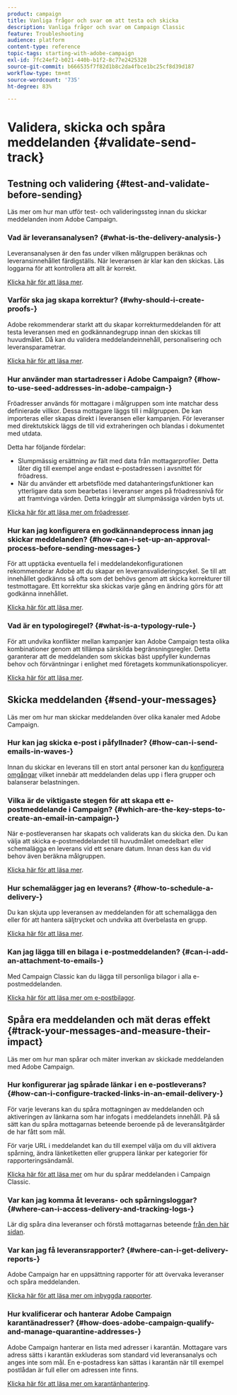 ```yaml
---
product: campaign
title: Vanliga frågor och svar om att testa och skicka
description: Vanliga frågor och svar om Campaign Classic
feature: Troubleshooting
audience: platform
content-type: reference
topic-tags: starting-with-adobe-campaign
exl-id: 7fc24ef2-b021-440b-b1f2-8c77e2425328
source-git-commit: b666535f7f82d1b8c2da4fbce1bc25cf8d39d187
workflow-type: tm+mt
source-wordcount: '735'
ht-degree: 83%

---
```


# Validera, skicka och spåra meddelanden {#validate-send-track}



## Testning och validering {#test-and-validate-before-sending}

Läs mer om hur man utför test- och valideringssteg innan du skickar meddelanden inom Adobe Campaign.

### Vad är leveransanalysen? {#what-is-the-delivery-analysis-}

Leveransanalysen är den fas under vilken målgruppen beräknas och leveransinnehållet färdigställs. När leveransen är klar kan den skickas. Läs loggarna för att kontrollera att allt är korrekt.

[Klicka här för att läsa mer](../../delivery/using/steps-validating-the-delivery.md).

### Varför ska jag skapa korrektur? {#why-should-i-create-proofs-}

Adobe rekommenderar starkt att du skapar korrekturmeddelanden för att testa leveransen med en godkännandegrupp innan den skickas till huvudmålet. Då kan du validera meddelandeinnehåll, personalisering och leveransparametrar.

[Klicka här för att läsa mer](../../delivery/using/steps-validating-the-delivery.md#sending-a-proof).

### Hur använder man startadresser i Adobe Campaign? {#how-to-use-seed-addresses-in-adobe-campaign-}

Fröadresser används för mottagare i målgruppen som inte matchar dess definierade villkor. Dessa mottagare läggs till i målgruppen. De kan importeras eller skapas direkt i leveransen eller kampanjen. För leveranser med direktutskick läggs de till vid extraheringen och blandas i dokumentet med utdata.

Detta har följande fördelar:

* Slumpmässig ersättning av fält med data från mottagarprofiler. Detta låter dig till exempel ange endast e-postadressen i avsnittet för fröadress.
* När du använder ett arbetsflöde med datahanteringsfunktioner kan ytterligare data som bearbetas i leveranser anges på fröadressnivå för att framtvinga värden. Detta kringgår att slumpmässiga värden byts ut.

[Klicka här för att läsa mer om fröadresser](../../delivery/using/about-seed-addresses.md).

### Hur kan jag konfigurera en godkännandeprocess innan jag skickar meddelanden? {#how-can-i-set-up-an-approval-process-before-sending-messages-}

För att upptäcka eventuella fel i meddelandekonfigurationen rekommenderar Adobe att du skapar en leveransvalideringscykel. Se till att innehållet godkänns så ofta som det behövs genom att skicka korrekturer till testmottagare. Ett korrektur ska skickas varje gång en ändring görs för att godkänna innehållet.

[Klicka här för att läsa mer](../../delivery/using/steps-validating-the-delivery.md#sending-a-proof).

### Vad är en typologiregel? {#what-is-a-typology-rule-}

För att undvika konflikter mellan kampanjer kan Adobe Campaign testa olika kombinationer genom att tillämpa särskilda begränsningsregler. Detta garanterar att de meddelanden som skickas bäst uppfyller kundernas behov och förväntningar i enlighet med företagets kommunikationspolicyer.

[Klicka här för att läsa mer](../../campaign-opt/using/about-campaign-typologies.md).

## Skicka meddelanden {#send-your-messages}

Läs mer om hur man skickar meddelanden över olika kanaler med Adobe Campaign.

### Hur kan jag skicka e-post i påfyllnader? {#how-can-i-send-emails-in-waves-}

Innan du skickar en leverans till en stort antal personer kan du [konfigurera omgångar](../../delivery/using/steps-sending-the-delivery.md#sending-using-multiple-waves) vilket innebär att meddelanden delas upp i flera grupper och balanserar belastningen.

### Vilka är de viktigaste stegen för att skapa ett e-postmeddelande i Campaign? {#which-are-the-key-steps-to-create-an-email-in-campaign-}

När e-postleveransen har skapats och validerats kan du skicka den. Du kan välja att skicka e-postmeddelandet till huvudmålet omedelbart eller schemalägga en leverans vid ett senare datum. Innan dess kan du vid behov även beräkna målgruppen.

[Klicka här för att läsa mer](../../delivery/using/steps-validating-the-delivery.md#sending-a-proof).

### Hur schemalägger jag en leverans? {#how-to-schedule-a-delivery-}

Du kan skjuta upp leveransen av meddelanden för att schemalägga den eller för att hantera säljtrycket och undvika att överbelasta en grupp.

[Klicka här för att läsa mer](../../delivery/using/steps-sending-the-delivery.md#scheduling-the-delivery-sending).

### Kan jag lägga till en bilaga i e-postmeddelanden? {#can-i-add-an-attachment-to-emails-}

Med Campaign Classic kan du lägga till personliga bilagor i alla e-postmeddelanden.

[Klicka här för att läsa mer om e-postbilagor](../../delivery/using/attaching-files.md).

## Spåra era meddelanden och mät deras effekt {#track-your-messages-and-measure-their-impact}

Läs mer om hur man spårar och mäter inverkan av skickade meddelanden med Adobe Campaign.

### Hur konfigurerar jag spårade länkar i en e-postleverans? {#how-can-i-configure-tracked-links-in-an-email-delivery-}

För varje leverans kan du spåra mottagningen av meddelanden och aktiveringen av länkarna som har infogats i meddelandets innehåll. På så sätt kan du spåra mottagarnas beteende beroende på de leveransåtgärder de har fått som mål.

För varje URL i meddelandet kan du till exempel välja om du vill aktivera spårning, ändra länketiketten eller gruppera länkar per kategorier för rapporteringsändamål.

[Klicka här för att läsa mer](../../delivery/using/about-message-tracking.md) om hur du spårar meddelanden i Campaign Classic.

### Var kan jag komma åt leverans- och spårningsloggar? {#where-can-i-access-delivery-and-tracking-logs-}

Lär dig spåra dina leveranser och förstå mottagarnas beteende [från den här sidan](../../delivery/using/delivery-dashboard.md).

### Var kan jag få leveransrapporter? {#where-can-i-get-delivery-reports-}

Adobe Campaign har en uppsättning rapporter för att övervaka leveranser och spåra meddelanden.

[Klicka här för att läsa mer om inbyggda rapporter](../../reporting/using/delivery-reports.md).

### Hur kvalificerar och hanterar Adobe Campaign karantänadresser? {#how-does-adobe-campaign-qualify-and-manage-quarantine-addresses-}

Adobe Campaign hanterar en lista med adresser i karantän. Mottagare vars adress sätts i karantän exkluderas som standard vid leveransanalys och anges inte som mål. En e-postadress kan sättas i karantän när till exempel postlådan är full eller om adressen inte finns.

[Klicka här för att läsa mer om karantänhantering](../../delivery/using/understanding-quarantine-management.md).
